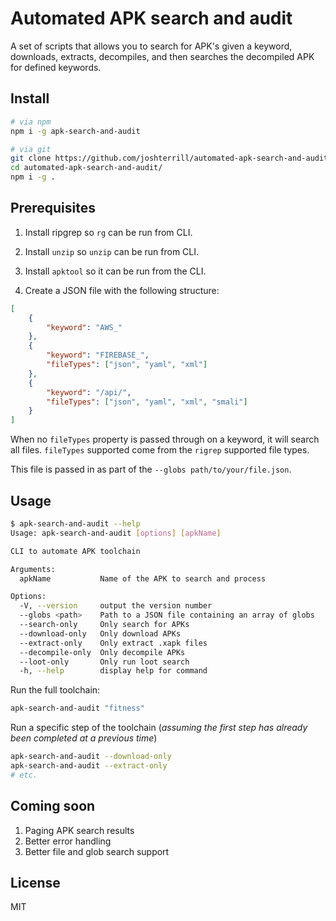 # Automated APK search and audit

A set of scripts that allows you to search for APK's given a keyword, downloads, extracts, decompiles, and then searches the decompiled APK for defined keywords.

## Install

```bash
# via npm
npm i -g apk-search-and-audit

# via git
git clone https://github.com/joshterrill/automated-apk-search-and-audit
cd automated-apk-search-and-audit/
npm i -g .
```

## Prerequisites

1. Install ripgrep so `rg` can be run from CLI.

2. Install `unzip` so `unzip` can be run from CLI.

3. Install `apktool` so it can be run from the CLI.

4. Create a JSON file with the following structure:

```json
[
    {
        "keyword": "AWS_"
    },
    {
        "keyword": "FIREBASE_",
        "fileTypes": ["json", "yaml", "xml"]
    },
    {
        "keyword": "/api/",
        "fileTypes": ["json", "yaml", "xml", "smali"]
    }
]
```

When no `fileTypes` property is passed through on a keyword, it will search all files. `fileTypes` supported come from the `rigrep` supported file types.

This file is passed in as part of the `--globs path/to/your/file.json`.

## Usage

```bash
$ apk-search-and-audit --help
Usage: apk-search-and-audit [options] [apkName]

CLI to automate APK toolchain

Arguments:
  apkName           Name of the APK to search and process

Options:
  -V, --version     output the version number
  --globs <path>    Path to a JSON file containing an array of globs
  --search-only     Only search for APKs
  --download-only   Only download APKs
  --extract-only    Only extract .xapk files
  --decompile-only  Only decompile APKs
  --loot-only       Only run loot search
  -h, --help        display help for command
```

Run the full toolchain:

```bash
apk-search-and-audit "fitness"
```

Run a specific step of the toolchain (*assuming the first step has already been completed at a previous time*)

```bash
apk-search-and-audit --download-only
apk-search-and-audit --extract-only
# etc.
```

## Coming soon

1. Paging APK search results
2. Better error handling
3. Better file and glob search support

## License

MIT